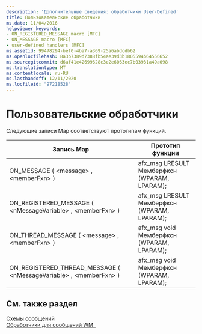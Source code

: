 ```yaml
---
description: 'Дополнительные сведения: обработчики User-Defined'
title: Пользовательские обработчики
ms.date: 11/04/2016
helpviewer_keywords:
- ON_REGISTERED_MESSAGE macro [MFC]
- ON_MESSAGE macro [MFC]
- user-defined handlers [MFC]
ms.assetid: 99478294-bef0-4ba7-a369-25a6abdcdb62
ms.openlocfilehash: 8a3b7389d7388fb54ae39d3b1805594b64556652
ms.sourcegitcommit: d6af41e42699628c3e2e6063ec7b03931a49a098
ms.translationtype: MT
ms.contentlocale: ru-RU
ms.lasthandoff: 12/11/2020
ms.locfileid: "97218528"
---
```

# <a name="user-defined-handlers"></a>Пользовательские обработчики

Следующие записи Map соответствуют прототипам функций.

|Запись Map|Прототип функции|
|---------------|------------------------|
|ON_MESSAGE ( \<message> , \<memberFxn> )|afx_msg LRESULT Мемберфксн (WPARAM, LPARAM);|
|ON_REGISTERED_MESSAGE ( \<nMessageVariable> , \<memberFxn> )|afx_msg LRESULT Мемберфксн (WPARAM, LPARAM);|
|ON_THREAD_MESSAGE ( \<message> , \<memberFxn> )|afx_msg void Мемберфксн (WPARAM, LPARAM);|
|ON_REGISTERED_THREAD_MESSAGE ( \<nMessageVariable> , \<memberFxn> )|afx_msg void Мемберфксн (WPARAM, LPARAM);|

## <a name="see-also"></a>См. также раздел

[Схемы сообщений](../../mfc/reference/message-maps-mfc.md)<br/>
[Обработчики для сообщений WM_](../../mfc/reference/handlers-for-wm-messages.md)
